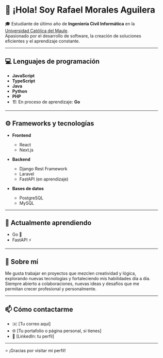 

<!--
**ZaphkielR/ZaphkielR** is a ✨ _special_ ✨ repository because its `README.md` (this file) appears on your GitHub profile.

Here are some ideas to get you started:

- 🔭 I’m currently working on ...
- 🌱 I’m currently learning ...
- 👯 I’m looking to collaborate on ...
- 🤔 I’m looking for help with ...
- 💬 Ask me about ...
- 📫 How to reach me: ...
- 😄 Pronouns: ...
- ⚡ Fun fact: ...
-->


# 👋 ¡Hola! Soy Rafael Morales Aguilera

🎓 Estudiante de último año de **Ingeniería Civil Informática** en la [Universidad Católica del Maule](https://www.ucm.cl).  
Apasionado por el desarrollo de software, la creación de soluciones eficientes y el aprendizaje constante.

---

## 💻 Lenguajes de programación

- **JavaScript**  
- **TypeScript**  
- **Java**  
- **Python**  
- **PHP**  
- 🏗️ En proceso de aprendizaje: **Go**

---

## ⚙️ Frameworks y tecnologías

- **Frontend**  
  - React  
  - Next.js

- **Backend**  
  - Django Rest Framework  
  - Laravel  
  - FastAPI (en aprendizaje)

- **Bases de datos**  
  - PostgreSQL  
  - MySQL

---

## 🚀 Actualmente aprendiendo

- Go 🐹  
- FastAPI ⚡

---

## 🌱 Sobre mí

Me gusta trabajar en proyectos que mezclen creatividad y lógica, explorando nuevas tecnologías y fortaleciendo mis habilidades día a día. Siempre abierto a colaboraciones, nuevas ideas y desafíos que me permitan crecer profesional y personalmente.

---

## 📫 Cómo contactarme

- ✉️ [Tu correo aquí]  
- 🌐 [Tu portafolio o página personal, si tienes]  
- 💼 [LinkedIn: tu perfil]  

---

⭐ ¡Gracias por visitar mi perfil!

